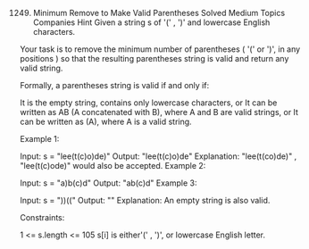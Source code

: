 1249. Minimum Remove to Make Valid Parentheses
      Solved
      Medium
      Topics
      Companies
      Hint
      Given a string s of '(' , ')' and lowercase English characters.

Your task is to remove the minimum number of parentheses ( '(' or ')', in any positions ) so that the resulting parentheses string is valid and return any valid string.

Formally, a parentheses string is valid if and only if:

It is the empty string, contains only lowercase characters, or
It can be written as AB (A concatenated with B), where A and B are valid strings, or
It can be written as (A), where A is a valid string.

Example 1:

Input: s = "lee(t(c)o)de)"
Output: "lee(t(c)o)de"
Explanation: "lee(t(co)de)" , "lee(t(c)ode)" would also be accepted.
Example 2:

Input: s = "a)b(c)d"
Output: "ab(c)d"
Example 3:

Input: s = "))(("
Output: ""
Explanation: An empty string is also valid.

Constraints:

1 <= s.length <= 105
s[i] is either'(' , ')', or lowercase English letter.
